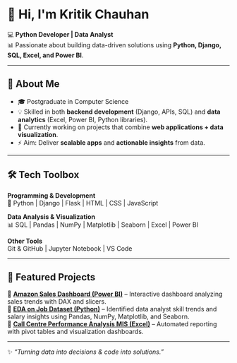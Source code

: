 # 👋 Hi, I'm Kritik Chauhan  

💻 **Python Developer | Data Analyst**  
📊 Passionate about building data-driven solutions using **Python, Django, SQL, Excel, and Power BI**.  

---

## 🚀 About Me  
- 🎓 Postgraduate in Computer Science  
- 💡 Skilled in both **backend development** (Django, APIs, SQL) and **data analytics** (Excel, Power BI, Python libraries).  
- 🌱 Currently working on projects that combine **web applications + data visualization**.  
- ⚡ Aim: Deliver **scalable apps** and **actionable insights** from data.  

---

## 🛠️ Tech Toolbox  

**Programming & Development**  
🐍 Python | Django | Flask | HTML | CSS | JavaScript  

**Data Analysis & Visualization**  
📊 SQL | Pandas | NumPy | Matplotlib | Seaborn | Excel | Power BI  

**Other Tools**  
Git & GitHub | Jupyter Notebook | VS Code  

---

## 📂 Featured Projects  

🔹 [**Amazon Sales Dashboard (Power BI)**](#) – Interactive dashboard analyzing sales trends with DAX and slicers.  
🔹 [**EDA on Job Dataset (Python)**](https://github.com/kritikchauhan/Job_Market_EDA) – Identified data analyst skill trends and salary insights using Pandas, NumPy, Matplotlib, and Seaborn.  
🔹 [**Call Centre Performance Analysis MIS (Excel)**](https://github.com/kritikchauhan/Call_Centre_MIS) – Automated reporting with pivot tables and visualization dashboards. 


---

✨ *“Turning data into decisions & code into solutions.”*  
